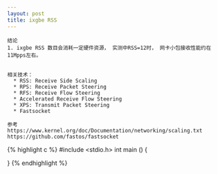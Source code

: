```yaml
---
layout: post
title: ixgbe RSS 
---
```


```
结论 
1. ixgbe RSS 数目会消耗一定硬件资源， 实测中RSS=12时， 网卡小包接收性能约在11Mpps左右。


相关技术：
  * RSS: Receive Side Scaling
  * RPS: Receive Packet Steering
  * RFS: Receive Flow Steering
  * Accelerated Receive Flow Steering
  * XPS: Transmit Packet Steering
  * Fastsocket
  
参考 
https://www.kernel.org/doc/Documentation/networking/scaling.txt
https://github.com/fastos/fastsocket
```



{% highlight c %}
#include <stdio.h>
int main ()
{

}
{% endhighlight %} 
